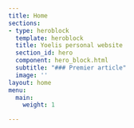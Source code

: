 ```yaml
---
title: Home
sections:
- type: heroblock
  template: heroblock
  title: Yoelis personal website
  section_id: hero
  component: hero_block.html
  subtitle: "### Premier article"
  image: ''
layout: home
menu:
  main:
    weight: 1

---
```

